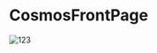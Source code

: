 # CosmosFrontPage
![123](https://user-images.githubusercontent.com/114031237/199710678-8a8b4ed2-9512-4bb7-b66a-62e00edc2c50.png)
